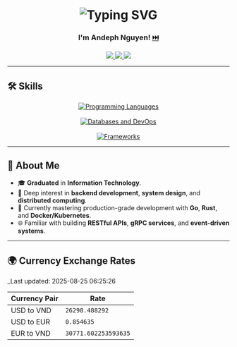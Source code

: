 <h1 align="center">
  <img src="https://readme-typing-svg.herokuapp.com?font=Fira+Code&pause=900&color=1CF77C&width=635&center=true&size=20&lines=Hello+(English);Bonjour+(French);Hallo+(German);こんにちは+(Japanese);안녕하세요+(Korean);Xin+chào+(Vietnamese);你好+(Chinese);नमस्ते+(Hindi);Hola+(Spanish);Ciao+(Italian);Привет+(Russian);Olá+(Portuguese);مرحبا+(Arabic)" alt="Typing SVG" />
</h1>

<div align="center">
  
### I'm **Andeph Nguyen**! [⏭️](https://anvndev.github.io/)

<a href="https://anvndev.github.io/">
  <img src="https://img.shields.io/badge/ Contact-a8dadc?style=flat&logo=maildotru&logoColor=white&color=a8dadc" />
</a>
<a href="https://andev0x.github.io/resume/">
  <img src="https://img.shields.io/badge/ Portfolio-89c2d9?style=flat&logo=googleearth&logoColor=white&color=89c2d9" />
</a>
<a href="https://andev0x.github.io">
  <img src="https://img.shields.io/badge/ Blog-f6bd60?style=flat&logo=githubpages&logoColor=white&color=f6bd60" />
</a>

</div>

---

## 🛠️ Skills

<div align="center">

<a href="https://skillicons.dev">
  <img src="https://skillicons.dev/icons?i=golang,rust,python,ts,cpp,swift,kotlin,dart" alt="Programming Languages"/>
</a><br><br>

<a href="https://skillicons.dev">
  <img src="https://skillicons.dev/icons?i=postgres,mysql,redis,docker,kubernetes" alt="Databases and DevOps"/>
</a><br><br>

<a href="https://skillicons.dev">
  <img src="https://skillicons.dev/icons?i=actix,django,nodejs" alt="Frameworks"/>
</a>

</div>

---

## 🌟 About Me
- 🎓 **Graduated** in **Information Technology**.  
- 🧩 Deep interest in **backend development**, **system design**, and **distributed computing**.  
- 🚀 Currently mastering production-grade development with **Go**, **Rust**, and **Docker/Kubernetes**.  
- 🌐 Familiar with building **RESTful APIs**, **gRPC services**, and **event-driven systems**.

---

## 🌍 Currency Exchange Rates
_Last updated: 2025-08-25 06:25:26

| Currency Pair  | Rate       |
|----------------|------------|
| USD to VND     | `26298.488292` |
| USD to EUR     | `0.854635` |
| EUR to VND     | `30771.602253593635` |
